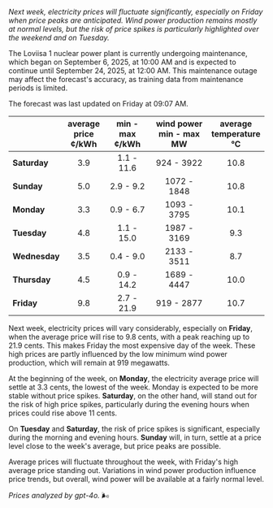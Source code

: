 *Next week, electricity prices will fluctuate significantly, especially on Friday when price peaks are anticipated. Wind power production remains mostly at normal levels, but the risk of price spikes is particularly highlighted over the weekend and on Tuesday.*

The Loviisa 1 nuclear power plant is currently undergoing maintenance, which began on September 6, 2025, at 10:00 AM and is expected to continue until September 24, 2025, at 12:00 AM. This maintenance outage may affect the forecast's accuracy, as training data from maintenance periods is limited.

The forecast was last updated on Friday at 09:07 AM.

|              | average<br>price<br>¢/kWh | min - max<br>¢/kWh | wind power<br>min - max<br>MW | average<br>temperature<br>°C |
|:-------------|:----------------:|:----------------:|:-------------:|:-------------:|
| **Saturday**  | 3.9             | 1.1 - 11.6       | 924 - 3922    | 10.8          |
| **Sunday**    | 5.0             | 2.9 - 9.2        | 1072 - 1848   | 10.8          |
| **Monday**    | 3.3             | 0.9 - 6.7        | 1093 - 3795   | 10.1          |
| **Tuesday**   | 4.8             | 1.1 - 15.0       | 1987 - 3169   | 9.3           |
| **Wednesday** | 3.5             | 0.4 - 9.0        | 2133 - 3511   | 8.7           |
| **Thursday**  | 4.5             | 0.9 - 14.2       | 1689 - 4447   | 10.0          |
| **Friday**    | 9.8             | 2.7 - 21.9       | 919 - 2877    | 10.7          |

Next week, electricity prices will vary considerably, especially on **Friday**, when the average price will rise to 9.8 cents, with a peak reaching up to 21.9 cents. This makes Friday the most expensive day of the week. These high prices are partly influenced by the low minimum wind power production, which will remain at 919 megawatts.

At the beginning of the week, on **Monday**, the electricity average price will settle at 3.3 cents, the lowest of the week. Monday is expected to be more stable without price spikes. **Saturday**, on the other hand, will stand out for the risk of high price spikes, particularly during the evening hours when prices could rise above 11 cents.

On **Tuesday** and **Saturday**, the risk of price spikes is significant, especially during the morning and evening hours. **Sunday** will, in turn, settle at a price level close to the week's average, but price peaks are possible.

Average prices will fluctuate throughout the week, with Friday's high average price standing out. Variations in wind power production influence price trends, but overall, wind power will be available at a fairly normal level.

*Prices analyzed by gpt-4o.* 🌬️
